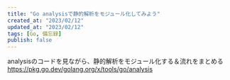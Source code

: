 ```yaml
---
title: "Go analysisで静的解析をモジュール化してみよう"
created_at: "2023/02/12"
updated_at: "2023/02/12"
tags: [Go, 備忘録]
publish: false
---
```


analysisのコードを見ながら、静的解析をモジュール化する＆流れをまとめる
https://pkg.go.dev/golang.org/x/tools/go/analysis
